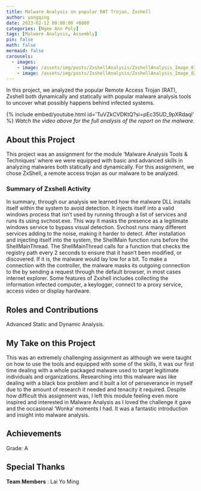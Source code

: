 ```yaml
---
title: Malware Analysis on popular RAT Trojan, Zxshell
author: yongqing
date: 2023-02-12 00:00:00 +0800
categories: [Ngee Ann Poly]
tags: [Malware Analysis, Assembly]
pin: false
math: false
mermaid: false
carousels:
  - images: 
    - image: /assets/img/posts/ZxshellAnalysis/ZxshellAnalysis_Image_01.png
    - image: /assets/img/posts/ZxshellAnalysis/ZxshellAnalysis_Image_02.png
---
```


In this project, we analyzed the popular Remote Access Trojan (RAT), Zxshell both dynamically and statically with popular malware analysis tools to uncover what possibly happens behind infected systems.

{% include embed/youtube.html id='TuVZkCVDKtQ?si=pEc35UD_9pXRdaql' %}
_Watch the video above for the full analysis of the report on the malware._

## About this Project
This project was an assignment for the module ‘Malware Analysis Tools & Techniques’ where we were equipped with basic and advanced skills in analyzing malwares both statically and dynamically. For this assignment, we chose ZxShell, a remote access trojan as our malware to be analyzed.

### Summary of Zxshell Activity
In summary, through our analysis we learned how the malware DLL installs itself within the system to avoid detection. It injects itself into a valid windows process that isn’t used by running through a list of services and runs its using svchost.exe. This way it masks the presence as a legitimate windows service to bypass visual detection. Svchost runs many different services adding to the noise, making it harder to detect. After installation and injecting itself into the system, the ShellMain function runs before the ShellMainThread. The ShellMainThread calls for a function that checks the registry path every 2 seconds to ensure that it hasn’t been modified, or discovered. If it is, the malware would lay low for a bit. To make a connection with the controller, the malware masks its outgoing connection to the by sending a request through the default browser, in most cases internet explorer. Some features of Zxshell includes collecting the information infected computer, a keylogger, connect to a proxy service, access video or display hardware.

## Roles and Contributions
Advanced Static and Dynamic Analysis.

## My Take on this Project
This was an extremely challenging assignment as although we were taught on how to use the tools and equipped with some of the skills, it was our first time dealing with a whole packaged malware used to target legitimate individuals and organizations. Researching into this malware was like dealing with a black box problem and it built a lot of perseverance in myself due to the amount of research it needed and tenacity it required. Despite how difficult this assignment was, I left this module feeling even more inspired and interested in Malware Analysis as I loved the challenge it gave and the occasional ‘Wonka’ moments I had. It was a fantastic introduction and insight into malware analysis.

## Achievements
Grade: A

## Special Thanks
**Team Members**
: Lai Yo Ming